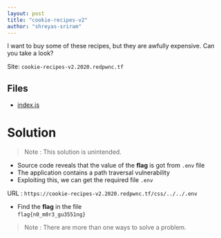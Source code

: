 ```yaml
---
layout: post
title: "cookie-recipes-v2"
author: "shreyas-sriram"
---
```


I want to buy some of these recipes, but they are awfully expensive. Can you take a look?

Site: `cookie-recipes-v2.2020.redpwnc.tf`

## Files
* [index.js]({{site.baseurl}}/assets/cookie-recipes-v2/index.js)

# Solution

> Note : This solution is unintended.

* Source code reveals that the value of the **flag** is got from `.env` file
* The application contains a path traversal vulnerability
* Exploiting this, we can get the required file `.env`<br/>

URL  :  `https://cookie-recipes-v2.2020.redpwnc.tf/css/../../.env`
* Find the **flag** in the file<br/>
`flag{n0_m0r3_gu3551ng}`

> Note : There are more than one ways to solve a problem.
